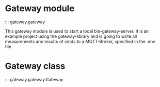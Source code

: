 # Gateway module
::: gateway.gateway

This gateway module is used to start a local ble-gateway-server. It is an example project using the gateway-library and is going to write all measurements and results of cmds to a MQTT-Broker, specified in the .env file.

# Gateway class
::: gateway.gateway.Gateway
